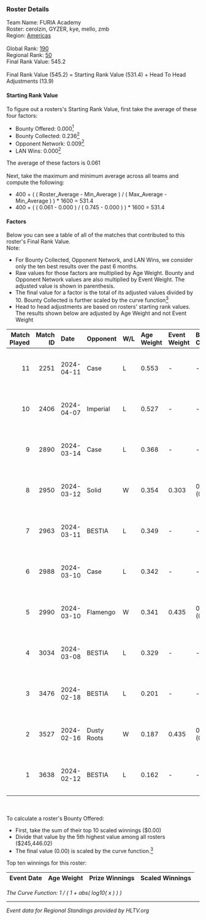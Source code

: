 ### Roster Details<br />
Team Name: FURIA Academy<br />
Roster: cerolzin, GYZER, kye, mello, zmb<br />
Region: [Americas]( ../standings_americas.md)<br />
<br />
Global Rank: [190](../standings_global.md)<br />
Regional Rank: [50]( ../standings_americas.md)<br />
Final Rank Value:  545.2<br />
<br />
Final Rank Value (545.2) = Starting Rank Value (531.4) + Head To Head Adjustments (13.9)<br />

#### Starting Rank Value<br />
To figure out a rosters's Starting Rank Value, first take the average of these four factors:<br />
- Bounty Offered: 0.000[<sup>1</sup>](#table2)
- Bounty Collected: 0.236[<sup>2</sup>](#table1)
- Opponent Network: 0.009[<sup>2</sup>](#table1)
- LAN Wins: 0.000[<sup>2</sup>](#table1)

The average of these factors is 0.061<br />
<br />
Next, take the maximum and minimum average across all teams and compute the following:<br />
- 400 + ( ( Roster_Average - Min_Average ) / ( Max_Average - Min_Average ) ) * 1600 = 531.4
- 400 + ( ( 0.061 - 0.000 ) / ( 0.745 - 0.000 ) ) * 1600 = 531.4


#### Factors<br />
Below you can see a table of all of the matches that contributed to this roster's Final Rank Value.<br />
Note:<br />

- For Bounty Collected, Opponent Network, and LAN Wins, we consider only the ten best results over the past 6 months.
- Raw values for those factors are multiplied by Age Weight. Bounty and Opponent Network values are also multiplied by Event Weight. The adjusted value is shown in parenthesis.
- The final value for a factor is the total of its adjusted values divided by 10. Bounty Collected is further scaled by the curve function[<sup>3</sup>](#curveFunction)
- Head to head adjustments are based on rosters' starting rank values. The results shown below are adjusted by Age Weight and not Event Weight
<span id="table1"></span><br />


| Match Played | Match ID | Date       | Opponent    | W/L | Age Weight | Event Weight | Bounty Collected | Opponent Network | LAN Wins  | H2H Adj. | Roster                                |
| -: | -: | :- | :- | :- | :- | :- | :- | :- | :- | -: | :- |
|           11 |     2251 | 2024-04-11 | Case        | L   | 0.553      | -            | -                | -                | -         |    -1.83 | cerolzin, GYZER, kye, mello, zmb      |
|           10 |     2406 | 2024-04-07 | Imperial    | L   | 0.527      | -            | -                | -                | -         |    -0.09 | Bruninho, cerolzin, GYZER, kye, mello |
|            9 |     2890 | 2024-03-14 | Case        | L   | 0.368      | -            | -                | -                | -         |    -1.16 | Bruninho, cerolzin, GYZER, kye, mello |
|            8 |     2950 | 2024-03-12 | Solid       | W   | 0.354      | 0.303        | 0.047 (0.005)    | 0.622 (0.067)    | 0 (0.000) |    10.01 | Bruninho, cerolzin, GYZER, kye, mello |
|            7 |     2963 | 2024-03-11 | BESTIA      | L   | 0.349      | -            | -                | -                | -         |    -0.68 | Bruninho, cerolzin, GYZER, kye, mello |
|            6 |     2988 | 2024-03-10 | Case        | L   | 0.342      | -            | -                | -                | -         |    -0.95 | Bruninho, cerolzin, GYZER, kye, mello |
|            5 |     2990 | 2024-03-10 | Flamengo    | W   | 0.341      | 0.435        | 0.000 (0.000)    | 0.030 (0.004)    | 0 (0.000) |     5.02 | Bruninho, cerolzin, GYZER, kye, mello |
|            4 |     3034 | 2024-03-08 | BESTIA      | L   | 0.329      | -            | -                | -                | -         |    -0.60 | Bruninho, cerolzin, GYZER, kye, mello |
|            3 |     3476 | 2024-02-18 | BESTIA      | L   | 0.201      | -            | -                | -                | -         |    -0.37 | Bruninho, cerolzin, GYZER, kye, mello |
|            2 |     3527 | 2024-02-16 | Dusty Roots | W   | 0.187      | 0.435        | 0.010 (0.001)    | 0.191 (0.016)    | 0 (0.000) |     4.79 | Bruninho, cerolzin, GYZER, kye, mello |
|            1 |     3638 | 2024-02-12 | BESTIA      | L   | 0.162      | -            | -                | -                | -         |    -0.29 | Bruninho, cerolzin, GYZER, kye, mello |

<br />
<span id="table2"></span><br />
To calculate a roster's Bounty Offered:<br />

- First, take the sum of their top 10 scaled winnings ($0.00)
- Divide that value by the 5th highest value among all rosters ($245,446.02)
- The final value (0.00) is scaled by the curve function.[<sup>3</sup>](#curveFunction)

Top ten winnings for this roster:<br />

| Event Date | Age Weight | Prize Winnings | Scaled Winnings |
| :- | -: | :- | :- |


<span id="curveFunction"></span>_The Curve Function: 1 / ( 1 + abs( log10( x ) ) )_<br />

---
_Event data for Regional Standings provided by HLTV.org_<br />
